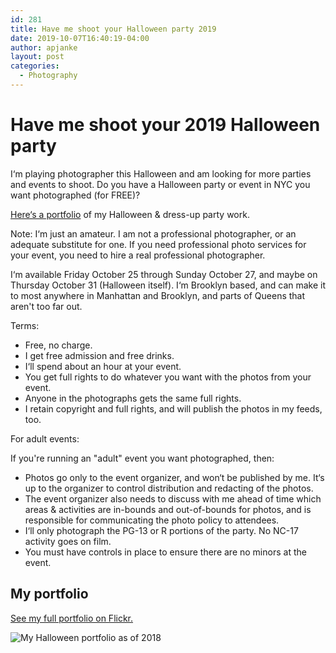 ```yaml
---
id: 281
title: Have me shoot your Halloween party 2019
date: 2019-10-07T16:40:19-04:00
author: apjanke
layout: post
categories:
  - Photography
---
```


# Have me shoot your 2019 Halloween party

I‘m playing photographer this Halloween and am looking for more parties and events to shoot. Do you have a Halloween party or event in NYC you want photographed (for FREE)?

[Here‘s a portfolio](https://www.flickr.com/photos/andrewjanke/albums/72157711206485411) of my Halloween & dress-up party work.

Note: I‘m just an amateur. I am not a professional photographer, or an adequate substitute for one. If you need professional photo services for your event, you need to hire a real professional photographer.

I‘m available Friday October 25 through Sunday October 27, and maybe on Thursday October 31 (Halloween itself). I‘m Brooklyn based, and can make it to most anywhere in Manhattan and Brooklyn, and parts of Queens that aren't too far out.

Terms:

* Free, no charge.
* I get free admission and free drinks.
* I‘ll spend about an hour at your event.
* You get full rights to do whatever you want with the photos from your event.
* Anyone in the photographs gets the same full rights.
* I retain copyright and full rights, and will publish the photos in my feeds, too.

For adult events:

If you're running an "adult" event you want photographed, then:

* Photos go only to the event organizer, and won‘t be published by me. It‘s up to the organizer to control distribution and redacting of the photos.
* The event organizer also needs to discuss with me ahead of time which areas & activities are in-bounds and out-of-bounds for photos, and is responsible for communicating the photo policy to attendees.
* I‘ll only photograph the PG-13 or R portions of the party. No NC-17 activity goes on film.
* You must have controls in place to ensure there are no minors at the event.


##  My portfolio

[See my full portfolio on Flickr.](https://www.flickr.com/photos/andrewjanke/albums/72157711206485411)

![My Halloween portfolio as of 2018](/assets/halloween-portfolio-composite.png)
